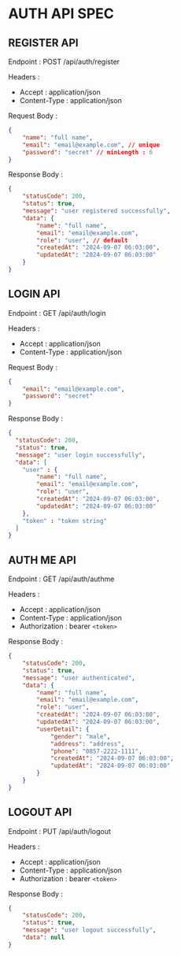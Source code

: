 # AUTH API SPEC

## REGISTER API

Endpoint : POST /api/auth/register

Headers :

-   Accept : application/json
-   Content-Type : application/json

Request Body :

```json
{
    "name": "full name",
    "email": "email@example.com", // unique
    "password": "secret" // minLength : 6
}
```

Response Body :

```json
{
    "statusCode": 200,
    "status": true,
    "message": "user registered successfully",
    "data": {
        "name": "full name",
        "email": "email@example.com",
        "role": "user", // default
        "createdAt": "2024-09-07 06:03:00",
        "updatedAt": "2024-09-07 06:03:00"
    }
}
```

## LOGIN API

Endpoint : GET /api/auth/login

Headers :

-   Accept : application/json
-   Content-Type : application/json

Request Body :

```json
{
    "email": "email@example.com",
    "password": "secret"
}
```

Response Body :

```json
{
  "statusCode": 200,
  "status": true,
  "message": "user login successfully",
  "data": [
    "user" : {
        "name": "full name",
        "email": "email@example.com",
        "role": "user",
        "createdAt": "2024-09-07 06:03:00",
        "updatedAt": "2024-09-07 06:03:00"
    },
    "token" : "token string"
  ]
}
```

## AUTH ME API

Endpoint : GET /api/auth/authme

Headers :

-   Accept : application/json
-   Content-Type : application/json
-   Authorization : bearer `<token>`

Response Body :

```json
{
    "statusCode": 200,
    "status": true,
    "message": "user authenticated",
    "data": {
        "name": "full name",
        "email": "email@example.com",
        "role": "user",
        "createdAt": "2024-09-07 06:03:00",
        "updatedAt": "2024-09-07 06:03:00",
        "userDetail": {
            "gender": "male",
            "address": "address",
            "phone": "0857-2222-1111",
            "createdAt": "2024-09-07 06:03:00",
            "updatedAt": "2024-09-07 06:03:00"
        }
    }
}
```

## LOGOUT API

Endpoint : PUT /api/auth/logout

Headers :

-   Accept : application/json
-   Content-Type : application/json
-   Authorization : bearer `<token>`

Response Body :

```json
{
    "statusCode": 200,
    "status": true,
    "message": "user logout successfully",
    "data": null
}
```
